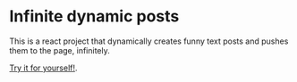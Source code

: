 # Infinite dynamic posts

This is a react project that dynamically creates funny text posts and pushes them to the page, infinitely.

[Try it for yourself!](https://composedevelopment.github.io/react-infinite/).
